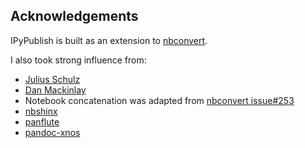 ## Acknowledgements

IPyPublish is built as an extension to [nbconvert](https://nbconvert.readthedocs.io).

I also took strong influence from:

- [Julius Schulz](http://blog.juliusschulz.de/blog/ultimate-ipython-notebook)
- [Dan Mackinlay](https://livingthing.danmackinlay.name/jupyter.html)
- Notebook concatenation was adapted from [nbconvert issue#253](https://github.com/jupyter/nbconvert/issues/253)
- [nbshinx](https://nbsphinx.readthedocs.io)
- [panflute](http://scorreia.com/software/panflute/)
- [pandoc-xnos](https://github.com/tomduck/pandoc-xnos)
